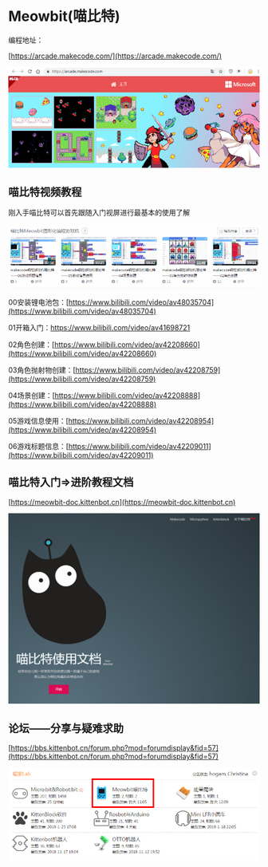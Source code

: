 # Meowbit(喵比特)

编程地址：

[https://arcade.makecode.com/](https://arcade.makecode.com/)

![](./images/c01_01.png)

## 喵比特视频教程

刚入手喵比特可以首先跟随入门视屏进行最基本的使用了解

![](./images/c01_04.png)


00安装锂电池包：[https://www.bilibili.com/video/av48035704](https://www.bilibili.com/video/av48035704)

01开箱入门：[https://www.bilibili.com/video/av41698721 ](https://www.bilibili.com/video/av41698721 )


02角色创建：[https://www.bilibili.com/video/av42208660](https://www.bilibili.com/video/av42208660) 


03角色抛射物创建：[https://www.bilibili.com/video/av42208759](https://www.bilibili.com/video/av42208759) 


04场景创建：[https://www.bilibili.com/video/av42208888](https://www.bilibili.com/video/av42208888) 


05游戏信息使用：[https://www.bilibili.com/video/av42208954](https://www.bilibili.com/video/av42208954) 


06游戏标题信息：[https://www.bilibili.com/video/av42209011](https://www.bilibili.com/video/av42209011) 


## 喵比特入门=>进阶教程文档

[https://meowbit-doc.kittenbot.cn](https://meowbit-doc.kittenbot.cn)

![](./images/docs.png)


## 论坛——分享与疑难求助

[https://bbs.kittenbot.cn/forum.php?mod=forumdisplay&fid=57](https://bbs.kittenbot.cn/forum.php?mod=forumdisplay&fid=57)

![](./images/c01_03.png)